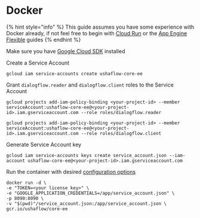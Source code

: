 # Docker

{% hint style="info" %}
This guide assumes you have some experience with Docker already, if not feel free to begin with [Cloud Run](cloud-run.md) or the [App Engine Flexible](app-engine-flexible.md) guides
{% endhint %}

Make sure you have [Google Cloud SDK](https://cloud.google.com/sdk/docs) installed 

Create a Service Account

```text
gcloud iam service-accounts create ushaflow-core-ee
```

Grant `dialogflow.reader` and `dialogflow.client` roles to the Service Account

```text
gcloud projects add-iam-policy-binding <your-project-id> --member serviceAccount:ushaflow-core-ee@<your-project-id>.iam.gserviceaccount.com --role roles/dialogflow.reader
```

```text
gcloud projects add-iam-policy-binding <your-project-id> --member serviceAccount:ushaflow-core-ee@<your-project-id>.iam.gserviceaccount.com --role roles/dialogflow.client
```

Generate Service Account key

```text
gcloud iam service-accounts keys create service_account.json --iam-account ushaflow-core-ee@<your-project-id>.iam.gserviceaccount.com
```

Run the container with desired [configuration options](../configuration/)

```text
docker run -d \
-e "TOKEN=<your license key>" \
-e "GOOGLE_APPLICATION_CREDENTIALS=/app/service_account.json" \
-p 8090:8090 \
-v "$(pwd)"/service_account.json:/app/service_account.json \
gcr.io/ushaflow/core-ee
```

